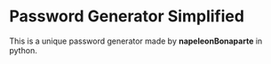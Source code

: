 # Password Generator Simplified
This is a unique password generator made by **napeleonBonaparte** in python.
